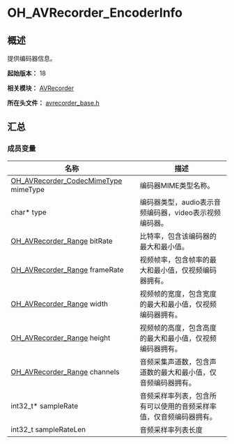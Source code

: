 # OH_AVRecorder_EncoderInfo
<!--Kit: Media Kit-->
<!--Subsystem: Multimedia-->
<!--Owner: @shiwei75-->
<!--SE: @HmQQQ-->
<!--TSE: @xdlinc-->

## 概述

提供编码器信息。

**起始版本：** 18

**相关模块：** [AVRecorder](capi-avrecorder.md)

**所在头文件：** [avrecorder_base.h](capi-avrecorder-base-h.md)

## 汇总

### 成员变量

| 名称 | 描述 |
| -- | -- |
| [OH_AVRecorder_CodecMimeType](capi-avrecorder-base-h.md#oh_avrecorder_codecmimetype) mimeType | 编码器MIME类型名称。 |
| char* type | 编码器类型，audio表示音频编码器，video表示视频编码器。 |
| [OH_AVRecorder_Range](capi-avrecorder-oh-avrecorder-range.md) bitRate | 比特率，包含该编码器的最大和最小值。 |
| [OH_AVRecorder_Range](capi-avrecorder-oh-avrecorder-range.md) frameRate | 视频帧率，包含帧率的最大和最小值，仅视频编码器拥有。 |
| [OH_AVRecorder_Range](capi-avrecorder-oh-avrecorder-range.md) width | 视频帧的宽度，包含宽度的最大和最小值，仅视频编码器拥有。 |
| [OH_AVRecorder_Range](capi-avrecorder-oh-avrecorder-range.md) height | 视频帧的高度，包含高度的最大和最小值，仅视频编码器拥有。 |
| [OH_AVRecorder_Range](capi-avrecorder-oh-avrecorder-range.md) channels | 音频采集声道数，包含声道数的最大和最小值，仅音频编码器拥有。 |
| int32_t* sampleRate | 音频采样率列表，包含所有可以使用的音频采样率值，仅音频编码器拥有。 |
| int32_t sampleRateLen | 音频采样率列表长度 |


